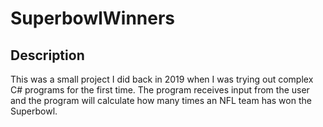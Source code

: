 # SuperbowlWinners
## Description
This was a small project I did back in 2019 when I was trying out complex C# programs for the first time. The program receives input from the user and the program will calculate how many times an NFL team has won the Superbowl.
